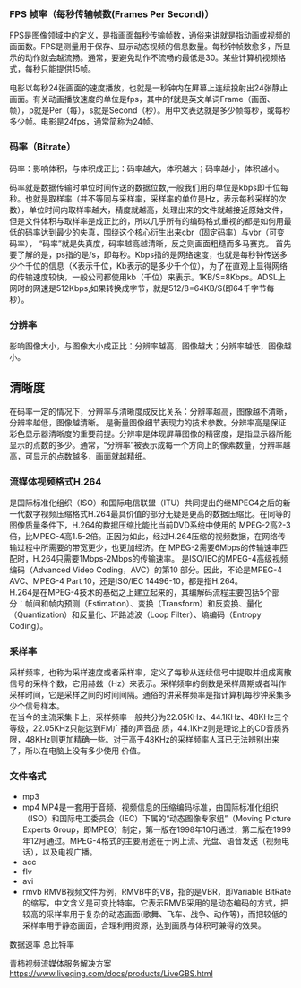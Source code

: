 ### FPS 帧率（每秒传输帧数(Frames Per Second)）
<p>FPS是图像领域中的定义，是指画面每秒传输帧数，通俗来讲就是指动画或视频的画面数。FPS是测量用于保存、显示动态视频的信息数量。每秒钟帧数愈多，所显示的动作就会越流畅。通常，要避免动作不流畅的最低是30。某些计算机视频格式，每秒只能提供15帧。 </p> 
<p>电影以每秒24张画面的速度播放，也就是一秒钟内在屏幕上连续投射出24张静止画面。有关动画播放速度的单位是fps，其中的f就是英文单词Frame（画面、帧），p就是Per（每），s就是Second（秒）。用中文表达就是多少帧每秒，或每秒多少帧。电影是24fps，通常简称为24帧。 </p> 

### 码率（Bitrate）
码率：影响体积，与体积成正比：码率越大，体积越大；码率越小，体积越小。

码率就是数据传输时单位时间传送的数据位数,一般我们用的单位是kbps即千位每秒。也就是取样率（并不等同与采样率，采样率的单位是Hz，表示每秒采样的次数），单位时间内取样率越大，精度就越高，处理出来的文件就越接近原始文件，但是文件体积与取样率是成正比的，所以几乎所有的编码格式重视的都是如何用最低的码率达到最少的失真，围绕这个核心衍生出来cbr（固定码率）与vbr（可变码率）， “码率”就是失真度，码率越高越清晰，反之则画面粗糙而多马赛克。
首先要了解的是，ps指的是/s，即每秒。Kbps指的是网络速度，也就是每秒钟传送多少个千位的信息（K表示千位，Kb表示的是多少千个位），为了在直观上显得网络的传输速度较快，一般公司都使用kb（千位）来表示。1KB/S=8Kbps。ADSL上网时的网速是512Kbps,如果转换成字节，就是512/8=64KB/S(即64千字节每秒）。




### 分辨率
影响图像大小，与图像大小成正比：分辨率越高，图像越大；分辨率越低，图像越小。

## 清晰度
在码率一定的情况下，分辨率与清晰度成反比关系：分辨率越高，图像越不清晰，分辨率越低，图像越清晰。
是衡量图像细节表现力的技术参数。分辨率高是保证彩色显示器清晰度的重要前提。分辨率是体现屏幕图像的精密度，是指显示器所能显示的点数的多少。通常，“分辨率”被表示成每一个方向上的像素数量，分辨率越高，可显示的点数越多，画面就越精细。


### 流媒体视频格式H.264
是国际标准化组织（ISO）和国际电信联盟（ITU）共同提出的继MPEG4之后的新一代数字视频压缩格式H.264最具价值的部分无疑是更高的数据压缩比。在同等的图像质量条件下，H.264的数据压缩比能比当前DVD系统中使用的 MPEG-2高2-3倍，比MPEG-4高1.5-2倍。正因为如此，经过H.264压缩的视频数据，在网络传输过程中所需要的带宽更少，也更加经济。在 MPEG-2需要6Mbps的传输速率匹配时，H.264只需要1Mbps-2Mbps的传输速率。 
是ISO/IEC的MPEG-4高级视频编码（Advanced Video Coding，AVC）的第10 部分。因此，不论是MPEG-4 AVC、MPEG-4 Part 10，还是ISO/IEC 14496-10，都是指H.264。   
H.264是在MPEG-4技术的基础之上建立起来的，其编解码流程主要包括5个部分：帧间和帧内预测（Estimation）、变换（Transform）和反变换、量化（Quantization）和反量化、环路滤波（Loop Filter）、熵编码（Entropy Coding）。

### 采样率
采样频率，也称为采样速度或者采样率，定义了每秒从连续信号中提取并组成离散信号的采样个数，它用赫兹（Hz）来表示。采样频率的倒数是采样周期或者叫作采样时间，它是采样之间的时间间隔。通俗的讲采样频率是指计算机每秒钟采集多少个信号样本。  
在当今的主流采集卡上，采样频率一般共分为22.05KHz、44.1KHz、48KHz三个等级，22.05KHz只能达到FM广播的声音品 质，44.1KHz则是理论上的CD音质界限，48KHz则更加精确一些。对于高于48KHz的采样频率人耳已无法辨别出来了，所以在电脑上没有多少使用 价值。


### 文件格式
* mp3
* mp4
    MP4是一套用于音频、视频信息的压缩编码标准，由国际标准化组织（ISO）和国际电工委员会（IEC）下属的“动态图像专家组”（Moving Picture Experts Group，即MPEG）制定，第一版在1998年10月通过，第二版在1999年12月通过。MPEG-4格式的主要用途在于网上流、光盘、语音发送（视频电话），以及电视广播。
* acc
* flv
* avi
* rmvb
    RMVB视频文件为例，RMVB中的VB，指的是VBR，即Variable BitRate的缩写，中文含义是可变比特率，它表示RMVB采用的是动态编码的方式，把较高的采样率用于复杂的动态画面(歌舞、飞车、战争、动作等)，而把较低的采样率用于静态画面，合理利用资源，达到画质与体积可兼得的效果。

数据速率
总比特率



青柿视频流媒体服务解决方案
https://www.liveqing.com/docs/products/LiveGBS.html